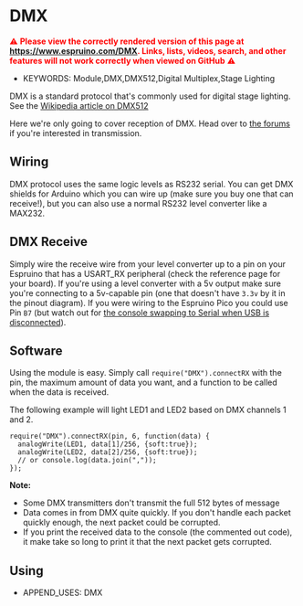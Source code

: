 <!--- Copyright (c) 2015 Gordon Williams, Pur3 Ltd. See the file LICENSE for copying permission. -->
DMX
===

<span style="color:red">:warning: **Please view the correctly rendered version of this page at https://www.espruino.com/DMX. Links, lists, videos, search, and other features will not work correctly when viewed on GitHub** :warning:</span>

* KEYWORDS: Module,DMX,DMX512,Digital Multiplex,Stage Lighting

DMX is a standard protocol that's commonly used for digital stage lighting. See the [Wikipedia article on DMX512](https://en.wikipedia.org/wiki/DMX512)

Here we're only going to cover reception of DMX. Head over to [the forums](http://forum.espruino.com/) if you're interested in transmission.

Wiring
------

DMX protocol uses the same logic levels as RS232 serial. You can get DMX shields for Arduino which you can wire up (make sure you buy one that can receive!), but you can also use a normal RS232 level converter like a MAX232.

## DMX Receive

Simply wire the receive wire from your level converter up to a pin on your Espruino that has a USART_RX peripheral (check the reference page for your board). If you're using a level converter with a 5v output make sure you're connecting to a 5v-capable pin (one that doesn't have `3.3v` by it in the pinout diagram). If you were wiring to the Espruino Pico you could use Pin `B7` (but watch out for [the console swapping to Serial when USB is disconnected](www.espruino.com/Troubleshooting#espruino-works-when-connected-to-a-computer-but-stops-when-powered-from-something-else)).

Software
--------

Using the module is easy. Simply call `require("DMX").connectRX` with the pin, the maximum amount of data you want, and a function to be called when the data is received.

The following example will light LED1 and LED2 based on DMX channels 1 and 2.

```
require("DMX").connectRX(pin, 6, function(data) {
  analogWrite(LED1, data[1]/256, {soft:true});
  analogWrite(LED2, data[2]/256, {soft:true});
  // or console.log(data.join(","));
});
```

**Note:** 

* Some DMX transmitters don't transmit the full 512 bytes of message
* Data comes in from DMX quite quickly. If you don't handle each packet quickly enough, the next packet could be corrupted.
* If you print the received data to the console (the commented out code), it make take so long to print it that the next packet gets corrupted.

Using 
-----

* APPEND_USES: DMX


